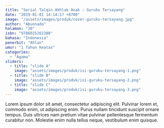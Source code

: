 ```yaml
---
title: "Serial Talqin Akhlak Anak : Guruku Tersayang"
date: "2019-01-01 14:14:17 +0700"
image: "/assets/images/produk/cover-guruku-tersayang.jpg"
author: "Abunnada"
halaman: "20"
isbn: "9786025262388"
bahasa: "Indonesia"
penerbit: "Ahlan"
umur: "1 Tahun Keatas"
categories: 
  - "Agama"
sliders: 
  - title: "slide A"
    image: "assets/images/produk/isi-guruku-tersayang-1.png"
  - title: "slide B"
    image: "assets/images/produk/isi-guruku-tersayang-2.png"
  - title: "slide C"
    image: "assets/images/produk/isi-guruku-tersayang-3.png"
---
```


Lorem ipsum dolor sit amet, consectetur adipiscing elit. Pulvinar lorem et, commodo enim, ut adipiscing enim. Purus nullam tincidunt suscipit ornare tempus. Duis ultrices nam pretium vitae pulvinar pellentesque fermentum curabitur non. Molestie enim nulla tellus neque, vestibulum enim quisque.
